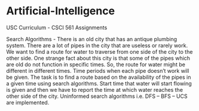 # Artificial-Intelligence
USC Curriculum - CSCI 561 Assignments

  Search Algorithms - There is an old city that has an antique plumbing system. There are a lot of pipes in the city   that are useless or rarely work. We want to find a route for water to traverse from one side of the city to the      other side. One strange fact about this city is that some of the pipes which are old do not function in specific     times. So, the route for water might be different in different times. Time periods when each pipe doesn’t work will   be given. The task is to find a route based on the availability of the pipes in a given time using search            algorithms. Start time that water will start flowing is given and then we have to report the time at which water     reaches the other side of the city. Uninformed search algorithms i.e. DFS – BFS – UCS are implemented.
